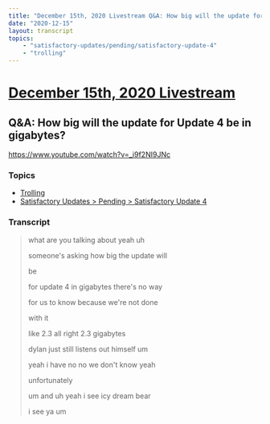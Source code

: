 ```yaml
---
title: "December 15th, 2020 Livestream Q&A: How big will the update for Update 4 be in gigabytes?"
date: "2020-12-15"
layout: transcript
topics:
    - "satisfactory-updates/pending/satisfactory-update-4"
    - "trolling"
---
```

# [December 15th, 2020 Livestream](../2020-12-15.md)
## Q&A: How big will the update for Update 4 be in gigabytes?
https://www.youtube.com/watch?v=_i9f2NI9JNc

### Topics
* [Trolling](../topics/trolling.md)
* [Satisfactory Updates > Pending > Satisfactory Update 4](../topics/satisfactory-updates/pending/satisfactory-update-4.md)

### Transcript

> what are you talking about yeah uh
> 
> someone's asking how big the update will
> 
> be
> 
> for update 4 in gigabytes there's no way
> 
> for us to know because we're not done
> 
> with it
> 
> like 2.3 all right 2.3 gigabytes
> 
> dylan just still listens out himself um
> 
> yeah i have no no we don't know yeah
> 
> unfortunately
> 
> um and uh yeah i see icy dream bear
> 
> i see ya um
> 

